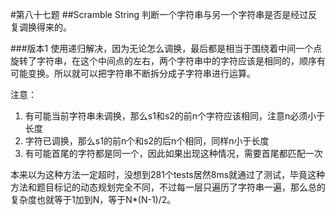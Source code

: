 #第八十七题
##Scramble String
判断一个字符串与另一个字符串是否是经过反复调换得来的。

###版本1
使用递归解决，因为无论怎么调换，最后都是相当于围绕着中间一个点旋转了字符串，在这个中间点的左右，两个字符串中的字符应该是相同的，顺序有可能变换。所以就可以把字符串不断拆分成子字符串进行运算。

注意：   
1. 有可能当前字符串未调换，那么s1和s2的前n个字符应该相同，注意n必须小于长度   
2. 字符已调换，那么s1的前n个和s2的后n个相同，同样n小于长度   
3. 有可能首尾的字符都是同一个，因此如果出现这种情况，需要首尾都匹配一次   
  
本来以为这种方法一定超时，没想到281个tests居然8ms就通过了测试，毕竟这种方法和题目标记的动态规划完全不同，不过每一层只遍历了字符串一遍，那么总的复杂度也就等于1加到N，等于N*(N-1)/2。